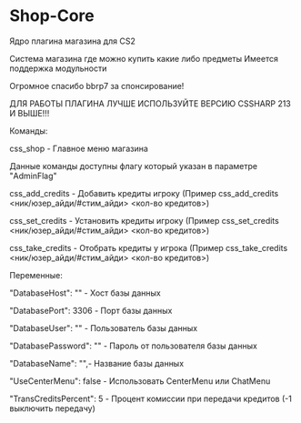 # Shop-Core
Ядро плагина магазина для CS2

Система магазина где можно купить какие либо предметы
Имеется поддержка модульности

Огромное спасибо bbrp7 за спонсирование!

ДЛЯ РАБОТЫ ПЛАГИНА ЛУЧШЕ ИСПОЛЬЗУЙТЕ ВЕРСИЮ CSSHARP 213 И ВЫШЕ!!!

Команды:

css_shop - Главное меню магазина

Данные команды доступны флагу который указан в параметре "AdminFlag"

css_add_credits - Добавить кредиты игроку (Пример css_add_credits <ник/юзер_айди/#стим_айди> <кол-во кредитов>)

css_set_credits - Установить кредиты игроку (Пример css_set_credits <ник/юзер_айди/#стим_айди> <кол-во кредитов>)

css_take_credits - Отобрать кредиты у игрока (Пример css_take_credits <ник/юзер_айди/#стим_айди> <кол-во кредитов>)


Переменные:

"DatabaseHost": "" - Хост базы данных

"DatabasePort": 3306 - Порт базы данных

"DatabaseUser": "" - Пользователь базы данных

"DatabasePassword": "" - Пароль от пользователя базы данных

"DatabaseName": "",- Название базы данных

"UseCenterMenu": false - Использовать CenterMenu или ChatMenu

"TransCreditsPercent": 5 - Процент комиссии при передачи кредитов (-1 выключить передачу)
